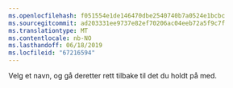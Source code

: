 ```yaml
---
ms.openlocfilehash: f051554e1de146470dbe2540740b7a0524e1bcbc
ms.sourcegitcommit: ad203331ee9737e82ef70206ac04eeb72a5f9c7f
ms.translationtype: MT
ms.contentlocale: nb-NO
ms.lasthandoff: 06/18/2019
ms.locfileid: "67216594"
---
```

Velg et navn, og gå deretter rett tilbake til det du holdt på med.